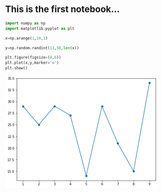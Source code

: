 # This is the first notebook...


```python
import numpy as np
import matplotlib.pyplot as plt
```


```python
x=np.arange(1,10,1)
```


```python
y=np.random.randint(13,50,len(x))
```


```python
plt.figure(figsize=(8,6))
plt.plot(x,y,marker='o')
plt.show()
```


![png](Python_tutorial_files/Python_tutorial_4_0.png)



```python

```
